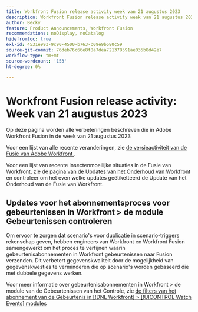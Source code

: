 ```yaml
---
title: Workfront Fusion release activity week van 21 augustus 2023
description: Workfront Fusion release activity week van 21 augustus 2023
author: Becky
feature: Product Announcements, Workfront Fusion
recommendations: noDisplay, noCatalog
hidefromtoc: true
exl-id: 4531e993-9c90-4500-b763-c09e9b680c59
source-git-commit: 76deb76c66e8f8a7dea721378591ae035b8d42e7
workflow-type: tm+mt
source-wordcount: '153'
ht-degree: 0%

---
```


# Workfront Fusion release activity: Week van 21 augustus 2023

Op deze pagina worden alle verbeteringen beschreven die in Adobe Workfront Fusion in de week van
21 augustus 2023

Voor een lijst van alle recente veranderingen, zie [ de versieactiviteit van de Fusie van Adobe Workfront ](../../../product-announcements/product-releases/fusion-release-activity/fusion-release-activity.md).

Voor een lijst van recente insectenmoeilijke situaties in de Fusie van Workfront, zie de [ pagina van de Updates van het Onderhoud van Workfront ](https://experienceleague.adobe.com/docs/workfront-known-issues/releases/current-updates.html) en controleer om het even welke updates geëtiketteerd de Update van het Onderhoud van de Fusie van Workfront.

## Updates voor het abonnementsproces voor gebeurtenissen in Workfront > de module Gebeurtenissen controleren

Om ervoor te zorgen dat scenario&#39;s voor duplicatie in scenario-triggers rekenschap geven, hebben engineers van Workfront en Workfront Fusion samengewerkt om het proces te verfijnen waarin gebeurtenisabonnementen in Workfront gebeurtenissen naar Fusion verzenden. Dit verbetert gegevenskwaliteit door de mogelijkheid van gegevenskwesties te verminderen die op scenario&#39;s worden gebaseerd die met dubbele gegevens werken.

Voor meer informatie over gebeurtenisabonnementen in Workfront > de module van de Gebeurtenissen van het Controle, zie [ de filters van het abonnement van de Gebeurtenis in  [!DNL Workfront] > [!UICONTROL Watch Events] modules ](/help/quicksilver/workfront-fusion/apps-and-their-modules/workfront-modules.md#event-subscription-filters-in-the-workfront--watch-events-modules)
